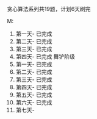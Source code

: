 贪心算法系列共19题，计划6天刷完

M:
1. 第一天- 已完成
2. 第二天- 已完成
3. 第三天- 已完成
4. 第四天- 已完成
舞铲阶级
1. 第一天- 已完成
2. 第二天- 已完成
3. 第三天- 已完成
4. 第四天- 已完成
5. 第五天- 已完成
6. 第六天- 已完成
7. 第七天-
